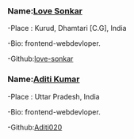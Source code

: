 
### Name:[Love Sonkar](https://github.com/love-sonkar)

-Place : Kurud, Dhamtari [C.G], India

-Bio: frontend-webdevloper.

-Github:[love-sonkar](https://github.com/love-sonkar)

### Name:[Aditi Kumar](https://github.com/Aditi020)

-Place : Uttar Pradesh, India

-Bio: frontend-webdevloper.

-Github:[Aditi020](https://github.com/Aditi020)




